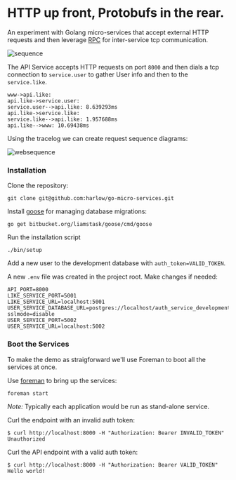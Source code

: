 # HTTP up front, Protobufs in the rear.

An experiment with Golang micro-services that accept external HTTP requests and then
leverage [RPC][3] for inter-service tcp communication.

![sequence](https://cloud.githubusercontent.com/assets/739782/6883107/ac49593a-d55b-11e4-8f3e-9c9675db0002.png)

The API Service accepts HTTP requests on port `8000` and then dials a tcp connection
to `service.user` to gather User info and then to the `service.like`.

```
www->api.like:
api.like->service.user:
service.user-->api.like: 8.639293ms
api.like->service.like:
service.like-->api.like: 1.957688ms
api.like-->www: 10.69438ms
```

Using the tracelog we can create request sequence diagrams:

![websequence](https://cloud.githubusercontent.com/assets/739782/6883457/19270dc2-d56b-11e4-9838-129b8d882518.png)

### Installation

Clone the repository:

    git clone git@github.com:harlow/go-micro-services.git

Install [goose][1] for managing database migrations:

    go get bitbucket.org/liamstask/goose/cmd/goose

Run the installation script

    ./bin/setup

Add a new user to the development database with `auth_token=VALID_TOKEN`.

A new `.env` file was created in the project root. Make changes if needed:

    API_PORT=8000
    LIKE_SERVICE_PORT=5001
    LIKE_SERVICE_URL=localhost:5001
    USER_SERVICE_DATABASE_URL=postgres://localhost/auth_service_development?sslmode=disable
    USER_SERVICE_PORT=5002
    USER_SERVICE_URL=localhost:5002

### Boot the Services

To make the demo as straigforward we'll use Foreman to boot all the services at once.

Use [foreman][2] to bring up the services:

    foreman start

_Note:_ Typically each application would be run as stand-alone service.

Curl the endpoint with an invalid auth token:

    $ curl http://localhost:8000 -H "Authorization: Bearer INVALID_TOKEN"
    Unauthorized

Curl the API endpoint with a valid auth token:

    $ curl http://localhost:8000 -H "Authorization: Bearer VALID_TOKEN"
    Hello world!

[1]: https://bitbucket.org/liamstask/goose
[2]: https://github.com/ddollar/foreman
[3]: http://golang.org/pkg/net/rpc/
[4]: http://golang.org/pkg/encoding/gob/
